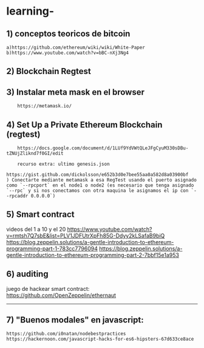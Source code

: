 # learning-


## 1) conceptos teoricos de bitcoin
    a)https://github.com/ethereum/wiki/wiki/White-Paper
    b)https://www.youtube.com/watch?v=bBC-nXj3Ng4
    
## 2) Blockchain Regtest
## 3) Instalar meta mask en el browser
        https://metamask.io/
        
        
## 4) Set Up a Private Ethereum Blockchain (regtest)
        https://docs.google.com/document/d/1LUf9YdVWtQLeJFgCyuM330sDBu-tZNUjZliknd7f0GI/edit
        
        recurso extra: ultimo genesis.json
            https://gist.github.com/dickolsson/e652b3d0e7bee55aa0a582d8a03900bf
    ) Conectarte mediante metamask a esa RegTest usando el puerto asignado como `--rpcport` en el node1 o node2 (es necesario que tenga asignado `--rpc` y si nos conectamos con otra maquina le asignamos el ip con `--rpcaddr 0.0.0.0`)
## 5) Smart contract
videos del 1 a 10 y el 20
https://www.youtube.com/watch?v=rmtsh7Q7sbE&list=PLV1JDFUtrXpFh85G-Ddyy2kLSafaB9biQ
https://blog.zeppelin.solutions/a-gentle-introduction-to-ethereum-programming-part-1-783cc7796094
https://blog.zeppelin.solutions/a-gentle-introduction-to-ethereum-programming-part-2-7bbf15e1a953
## 6) auditing
juego de hackear smart contract:
    https://github.com/OpenZeppelin/ethernaut
    
---------------------
## 7) "Buenos modales" en javascript:
    https://github.com/i0natan/nodebestpractices
    https://hackernoon.com/javascript-hacks-for-es6-hipsters-67d633ce8ace
